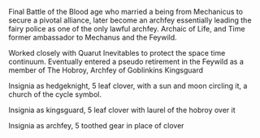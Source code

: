 Final Battle of the Blood age who married a being from Mechanicus to secure a pivotal alliance, later become an archfey essentially leading the fairy police as one of the only lawful archfey. Archaic of Life, and Time former ambassador to Mechanus and the Feywild. 

Worked closely with Quarut Inevitables to protect the space time continuum. Eventually entered a pseudo retirement in the Feywild as a member of The Hobroy, Archfey of Goblinkins Kingsguard

Insignia as hedgeknight, 5 leaf clover, with a sun and moon circling it, a church of the cycle symbol.

Insignia as kingsguard, 5 leaf clover with laurel of the hobroy over it

Insignia as archfey, 5 toothed gear in place of clover



